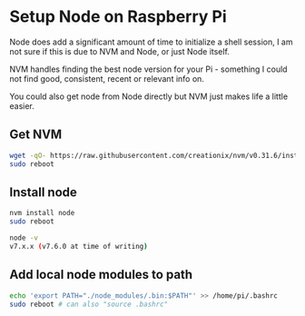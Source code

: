 # Setup Node on Raspberry Pi

Node does add a significant amount of time to initialize a shell session, I am not sure if this is due to NVM and Node, or just Node itself.

NVM handles finding the best node version for your Pi - something I could not find good, consistent, recent or relevant info on.

You could also get node from Node directly but NVM just makes life a little easier.

## Get NVM

```bash
wget -qO- https://raw.githubusercontent.com/creationix/nvm/v0.31.6/install.sh | bash
sudo reboot
```

## Install node

```bash
nvm install node
sudo reboot

node -v
v7.x.x (v7.6.0 at time of writing)
```

## Add local node modules to path

```bash
echo 'export PATH="./node_modules/.bin:$PATH"' >> /home/pi/.bashrc
sudo reboot # can also "source .bashrc"
```
